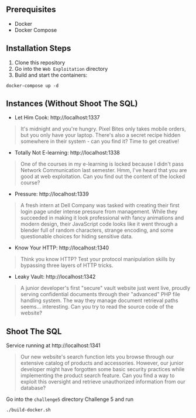 
## Prerequisites

- Docker
- Docker Compose

## Installation Steps

1. Clone this repository
2. Go into the `Web Exploitation` directory
2. Build and start the containers:


```
docker-compose up -d
```

## Instances (Without Shoot The SQL)

- Let Him Cook: http://localhost:1337

>It's midnight and you're hungry. Pixel Bites only takes mobile orders, but you only have your laptop. There's also a secret recipe hidden somewhere in their system - can you find it? Time to get creative!


- Totally Not E-learning: http://localhost:1338

>One of the courses in my e-learning is locked because I didn't pass Network Communication last semester. Hmm, I've heard that you are good at web exploitation. Can you find out the content of the locked course?

- Pressure: http://localhost:1339

>A fresh intern at Dell Company was tasked with creating their first login page under intense pressure from management. While they succeeded in making it look professional with fancy animations and modern design, their JavaScript code looks like it went through a blender full of random characters, strange encoding, and some questionable choices for hiding sensitive data.

- Know Your HTTP: http://localhost:1340

>Think you know HTTP? Test your protocol manipulation skills by bypassing three layers of HTTP tricks.

- Leaky Vault: http://localhost:1342

>A junior developer's first "secure" vault website just went live, proudly serving confidential documents through their "advanced" PHP file handling system. The way they manage document retrieval paths seems... interesting. Can you try to read the source code of the website?

## Shoot The SQL

Service running at http://localhost:1341

> Our new website's search function lets you browse through our extensive catalog of products and accessories. However, our junior developer might have forgotten some basic security practices while implementing the product search feature. Can you find a way to exploit this oversight and retrieve unauthorized information from our database?

Go into the `challenge5` directory Challenge 5 and run

```
./build-docker.sh
```
